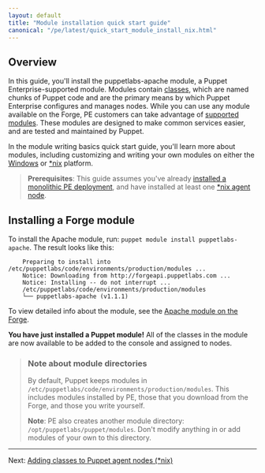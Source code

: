 ```yaml
---
layout: default
title: "Module installation quick start guide"
canonical: "/pe/latest/quick_start_module_install_nix.html"
---
```


## Overview

In this guide, you'll install the puppetlabs-apache module, a Puppet Enterprise-supported module. Modules contain [classes]({{puppet}}/lang_classes.html), which are named chunks of Puppet code and are the primary means by which Puppet Enterprise configures and manages nodes. While you can use any module available on the Forge, PE customers can take advantage of [supported modules](http://forge.puppetlabs.com/supported). These modules are designed to make common services easier, and are tested and maintained by Puppet.

In the module writing basics quick start guide, you'll learn more about modules, including customizing and writing your own modules on either the [Windows](./quick_writing_windows.html) or [*nix](./quick_writing_nix.html) platform.

> **Prerequisites**: This guide assumes you've already [installed a monolithic PE deployment](./quick_start_install_mono.html), and have installed at least one [*nix agent node](./quick_start_install_agents_nix.html).

## Installing a Forge module

To install the Apache module, run: `puppet module install puppetlabs-apache`. The result looks like this:

        Preparing to install into /etc/puppetlabs/code/environments/production/modules ...
        Notice: Downloading from http://forgeapi.puppetlabs.com ...
        Notice: Installing -- do not interrupt ...
        /etc/puppetlabs/code/environments/production/modules
        └── puppetlabs-apache (v1.1.1)

To view detailed info about the module, see the [Apache module on the Forge](http://forge.puppetlabs.com/puppetlabs/apache).

**You have just installed a Puppet module!** All of the classes in the module are now available to be added to the console and assigned to nodes.

> ### Note about module directories
>
>By default, Puppet keeps modules in `/etc/puppetlabs/code/environments/production/modules`. This includes modules installed by PE, those that you download from the Forge, and those you write yourself. 
>
>**Note**: PE also creates another module directory: `/opt/puppetlabs/puppet/modules`. Don't modify anything in or add modules of your own to this directory.

--------

Next: [Adding classes to Puppet agent nodes (*nix)](./quick_start_adding_class_nix.html)



